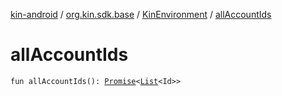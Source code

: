 [kin-android](../../index.md) / [org.kin.sdk.base](../index.md) / [KinEnvironment](index.md) / [allAccountIds](./all-account-ids.md)

# allAccountIds

`fun allAccountIds(): `[`Promise`](../../org.kin.sdk.base.tools/-promise/index.md)`<`[`List`](https://kotlinlang.org/api/latest/jvm/stdlib/kotlin.collections/-list/index.html)`<Id>>`